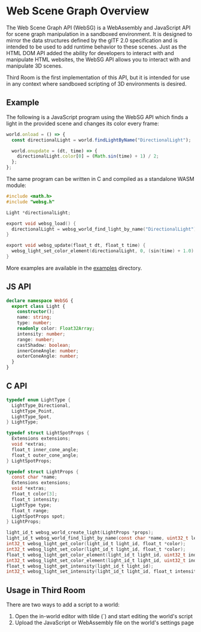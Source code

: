 # Web Scene Graph Overview

The Web Scene Graph API (WebSG) is a WebAssembly and JavaScript API for scene graph manipulation in a sandboxed environment. It is designed to mirror the data structures defined by the glTF 2.0 specification and is intended to be used to add runtime behavior to these scenes. Just as the HTML DOM API added the ability for developers to interact with and manipulate HTML websites, the WebSG API allows you to interact with and manipulate 3D scenes.

Third Room is the first implementation of this API, but it is intended for use in any context where sandboxed scripting of 3D environments is desired.

## Example

The following is a JavaScript program using the WebSG API which finds a light in the provided scene and changes its color every frame:

```js
world.onload = () => {
  const directionalLight = world.findLightByName("DirectionalLight");

  world.onupdate = (dt, time) => {
    directionalLight.color[0] = (Math.sin(time) + 1) / 2;
  };
};
```

The same program can be written in C and compiled as a standalone WASM module:

```c
#include <math.h>
#include "websg.h"

Light *directionalLight;

export void websg_load() {
  directionalLight = websg_world_find_light_by_name("DirectionalLight");
}

export void websg_update(float_t dt, float_t time) {
  websg_light_set_color_element(directionalLight, 0, (sin(time) + 1.0) / 2.0)
}
```

More examples are available in the [examples](https://github.com/matrix-org/thirdroom/tree/main/examples/) directory.

## JS API

```ts
declare namespace WebSG {
  export class Light {
    constructor();
    name: string;
    type: number;
    readonly color: Float32Array;
    intensity: number;
    range: number;
    castShadow: boolean;
    innerConeAngle: number;
    outerConeAngle: number;
  }
}
```

## C API

```c
typedef enum LightType {
  LightType_Directional,
  LightType_Point,
  LightType_Spot,
} LightType;

typedef struct LightSpotProps {
  Extensions extensions;
  void *extras;
  float_t inner_cone_angle;
  float_t outer_cone_angle;
} LightSpotProps;

typedef struct LightProps {
  const char *name;
  Extensions extensions;
  void *extras;
  float_t color[3];
  float_t intensity;
  LightType type;
  float_t range;
  LightSpotProps spot;
} LightProps;

light_id_t websg_world_create_light(LightProps *props);
light_id_t websg_world_find_light_by_name(const char *name, uint32_t length);
int32_t websg_light_get_color(light_id_t light_id, float_t *color);
int32_t websg_light_set_color(light_id_t light_id, float_t *color);
float_t websg_light_get_color_element(light_id_t light_id, uint32_t index);
int32_t websg_light_set_color_element(light_id_t light_id, uint32_t index, float value);
float_t websg_light_get_intensity(light_id_t light_id);
int32_t websg_light_set_intensity(light_id_t light_id, float_t intensity);
```

## Usage in Third Room

There are two ways to add a script to a world:

1. Open the in-world editor with tilde (`) and start editing the world's script
2. Upload the JavaScript or WebAssembly file on the world's settings page
